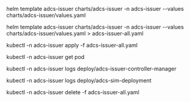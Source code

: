 helm template adcs-issuer  charts/adcs-issuer  -n adcs-issuer --values charts/adcs-issuer/values.yaml

helm template adcs-issuer charts/adcs-issuer -n adcs-issuer --values charts/adcs-issuer/values.yaml > adcs-issuer-all.yaml

kubectl -n adcs-issuer apply -f adcs-issuer-all.yaml 


kubectl -n adcs-issuer get pod 

kubectl -n adcs-issuer logs deploy/adcs-issuer-controller-manager

kubectl -n adcs-issuer logs deploy/adcs-sim-deployment


kubectl -n adcs-issuer delete -f adcs-issuer-all.yaml

